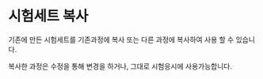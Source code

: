 # 시험세트 복사

기존에 만든 시험세트를 기존과정에 복사 또는 다른 과정에 복사하여 사용 할 수 있습니다.

복사한 과정은 수정을 통해 변경을 하거나, 그대로 시험응시에 사용가능합니다.
